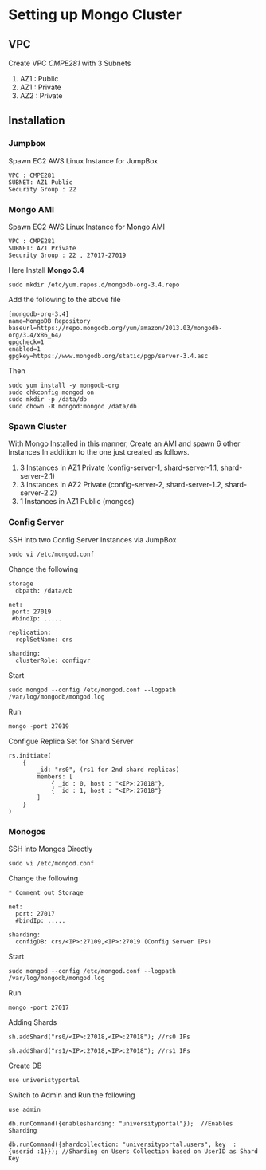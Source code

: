 
# Setting up Mongo Cluster 

## VPC 

Create VPC *CMPE281* with 3 Subnets 
 1. AZ1 : Public
 2. AZ1 : Private
 3. AZ2 : Private


## Installation 

### Jumpbox
Spawn EC2 AWS Linux Instance for JumpBox

	
	VPC : CMPE281
	SUBNET: AZ1 Public
	Security Group : 22
	

### Mongo AMI 

Spawn EC2 AWS Linux Instance for Mongo AMI

	
	VPC : CMPE281
	SUBNET: AZ1 Private
	Security Group : 22 , 27017-27019
	
	
Here Install **Mongo 3.4**

	
	sudo mkdir /etc/yum.repos.d/mongodb-org-3.4.repo 
	


Add the following to the above file 
	
	[mongodb-org-3.4]
	name=MongoDB Repository
	baseurl=https://repo.mongodb.org/yum/amazon/2013.03/mongodb-org/3.4/x86_64/
	gpgcheck=1
	enabled=1
	gpgkey=https://www.mongodb.org/static/pgp/server-3.4.asc

	

Then

	
	sudo yum install -y mongodb-org
	sudo chkconfig mongod on
	sudo mkdir -p /data/db
	sudo chown -R mongod:mongod /data/db

	

### Spawn Cluster  

With Mongo Installed in this manner, Create an AMI and spawn 6 other Instances In addition to the one just created as follows.

1. 3 Instances in AZ1 Private (config-server-1, shard-server-1.1, shard-server-2.1)
2. 3 Instances in AZ2 Private (config-server-2, shard-server-1.2, shard-server-2.2)
3. 1 Instances in AZ1 Public (mongos)



### Config Server

SSH into two Config Server Instances via JumpBox
```
sudo vi /etc/mongod.conf
```

Change the following 

```
storage
  dbpath: /data/db

net:
 port: 27019
 #bindIp: .....

replication:
  replSetName: crs

sharding:
  clusterRole: configvr
```

Start

```
sudo mongod --config /etc/mongod.conf --logpath /var/log/mongodb/mongod.log
```
Run

```
mongo -port 27019
```

Configue Replica Set for Shard Server

```
rs.initiate(
	{
		_id: "rs0", (rs1 for 2nd shard replicas)
		members: [
			{ _id : 0, host : "<IP>:27018"},
			{ _id : 1, host : "<IP>:27018"}
		]
	}
)
```




### Monogos

SSH into Mongos Directly
```
sudo vi /etc/mongod.conf
```

Change the following 

```
* Comment out Storage

net:
  port: 27017
  #bindIp: .....

sharding:
  configDB: crs/<IP>:27109,<IP>:27019 (Config Server IPs)
```

Start

```
sudo mongod --config /etc/mongod.conf --logpath /var/log/mongodb/mongod.log
```
Run
```
mongo -port 27017
```

Adding Shards

```
sh.addShard("rs0/<IP>:27018,<IP>:27018"); //rs0 IPs

sh.addShard("rs1/<IP>:27018,<IP>:27018"); //rs1 IPs

```

Create DB
```
use univeristyportal
```

Switch to Admin and Run the following
```
use admin

db.runCommand({enablesharding: "universityportal"});  //Enables Sharding

db.runCommand({shardcollection: "universityportal.users", key  : {userid :1}}); //Sharding on Users Collection based on UserID as Shard Key

```
